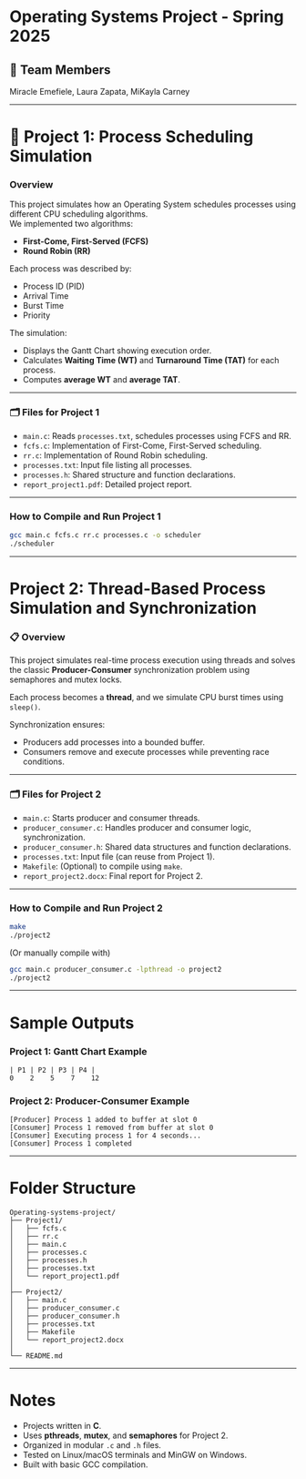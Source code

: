 # Operating Systems Project - Spring 2025

## 👥 Team Members
Miracle Emefiele, Laura Zapata, MiKayla Carney

---

# 📄 Project 1: Process Scheduling Simulation

### Overview
This project simulates how an Operating System schedules processes using different CPU scheduling algorithms.  
We implemented two algorithms:
- **First-Come, First-Served (FCFS)**
- **Round Robin (RR)**

Each process was described by:
- Process ID (PID)
- Arrival Time
- Burst Time
- Priority

The simulation:
- Displays the Gantt Chart showing execution order.
- Calculates **Waiting Time (WT)** and **Turnaround Time (TAT)** for each process.
- Computes **average WT** and **average TAT**.

---

### 🗂️ Files for Project 1
- `main.c`: Reads `processes.txt`, schedules processes using FCFS and RR.
- `fcfs.c`: Implementation of First-Come, First-Served scheduling.
- `rr.c`: Implementation of Round Robin scheduling.
- `processes.txt`: Input file listing all processes.
- `processes.h`: Shared structure and function declarations.
- `report_project1.pdf`: Detailed project report.

---

### How to Compile and Run Project 1
```bash
gcc main.c fcfs.c rr.c processes.c -o scheduler
./scheduler
```

---

# Project 2: Thread-Based Process Simulation and Synchronization

### 📋 Overview
This project simulates real-time process execution using threads and solves the classic **Producer-Consumer** synchronization problem using semaphores and mutex locks.

Each process becomes a **thread**, and we simulate CPU burst times using `sleep()`.

Synchronization ensures:
- Producers add processes into a bounded buffer.
- Consumers remove and execute processes while preventing race conditions.

---

### 🗂️ Files for Project 2
- `main.c`: Starts producer and consumer threads.
- `producer_consumer.c`: Handles producer and consumer logic, synchronization.
- `producer_consumer.h`: Shared data structures and function declarations.
- `processes.txt`: Input file (can reuse from Project 1).
- `Makefile`: (Optional) to compile using `make`.
- `report_project2.docx`: Final report for Project 2.

---

### How to Compile and Run Project 2
```bash
make
./project2
```
(Or manually compile with)
```bash
gcc main.c producer_consumer.c -lpthread -o project2
./project2
```

---

# Sample Outputs

### Project 1: Gantt Chart Example
```
| P1 | P2 | P3 | P4 |
0    2    5    7    12
```

### Project 2: Producer-Consumer Example
```
[Producer] Process 1 added to buffer at slot 0
[Consumer] Process 1 removed from buffer at slot 0
[Consumer] Executing process 1 for 4 seconds...
[Consumer] Process 1 completed
```

---

# Folder Structure

```
Operating-systems-project/
├── Project1/
│   ├── fcfs.c
│   ├── rr.c
│   ├── main.c
│   ├── processes.c
│   ├── processes.h
│   ├── processes.txt
│   └── report_project1.pdf
│
├── Project2/
│   ├── main.c
│   ├── producer_consumer.c
│   ├── producer_consumer.h
│   ├── processes.txt
│   ├── Makefile
│   └── report_project2.docx
│
└── README.md
```

---

# Notes
- Projects written in **C**.
- Uses **pthreads**, **mutex**, and **semaphores** for Project 2.
- Organized in modular `.c` and `.h` files.
- Tested on Linux/macOS terminals and MinGW on Windows.
- Built with basic GCC compilation.
 
